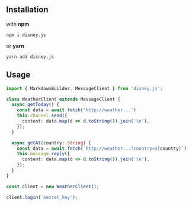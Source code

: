 ## Installation

with **npm**

```shell
npm i disney.js
```

or **yarn**

```shell
yarn add disney.js
```

## Usage

```typescript
import { MarkdownBuilder, MessageClient } from 'disney.js';

class WeatherClient extends MessageClient {
  async getToday() {
    const data = await fetch('http://weather...')
    this.channel.send({
      content: data.map(d => d.toString()).join('\n'),
    });
  }

  async getAt(country: string) {
    const data = await fetch(`http://weather...?country=${country}`)
    this.message.reply({
      content: data.map(d => d.toString()).join('\n'),
    });
  }
}

const client = new WeatherClient();

client.login('secret_key');
```
